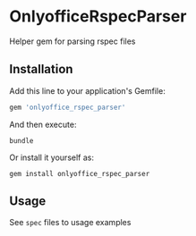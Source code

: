 # OnlyofficeRspecParser

Helper gem for parsing rspec files

## Installation

Add this line to your application's Gemfile:

```ruby
gem 'onlyoffice_rspec_parser'
```

And then execute:

```shell script
bundle
```

Or install it yourself as:

```shell script
gem install onlyoffice_rspec_parser
```

## Usage

See `spec` files to usage examples
